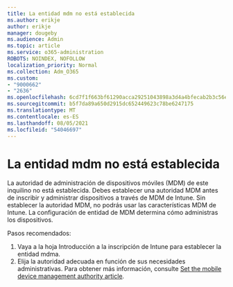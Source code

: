 ```yaml
---
title: La entidad mdm no está establecida
ms.author: erikje
author: erikje
manager: dougeby
ms.audience: Admin
ms.topic: article
ms.service: o365-administration
ROBOTS: NOINDEX, NOFOLLOW
localization_priority: Normal
ms.collection: Adm_O365
ms.custom:
- "9000662"
- "2636"
ms.openlocfilehash: 6cd7f1f663bf61290acca29251043898a3d4a4bfecab2b3c56eeb3207e8ccf9d
ms.sourcegitcommit: b5f7da89a650d2915dc652449623c78be6247175
ms.translationtype: MT
ms.contentlocale: es-ES
ms.lasthandoff: 08/05/2021
ms.locfileid: "54046697"
---
```

# <a name="your-mdm-authority-is-not-set"></a>La entidad mdm no está establecida

La autoridad de administración de dispositivos móviles (MDM) de este inquilino no está establecida. Debes establecer una autoridad MDM antes de inscribir y administrar dispositivos a través de MDM de Intune. Sin establecer la autoridad MDM, no podrás usar las características MDM de Intune. La configuración de entidad de MDM determina cómo administras los dispositivos.

Pasos recomendados:
1. Vaya a la hoja Introducción a la inscripción de Intune para establecer la entidad mdma.
2. Elija la autoridad adecuada en función de sus necesidades administrativas. Para obtener más información, consulte [Set the mobile device management authority article](https://docs.microsoft.com/intune/mdm-authority-set).
